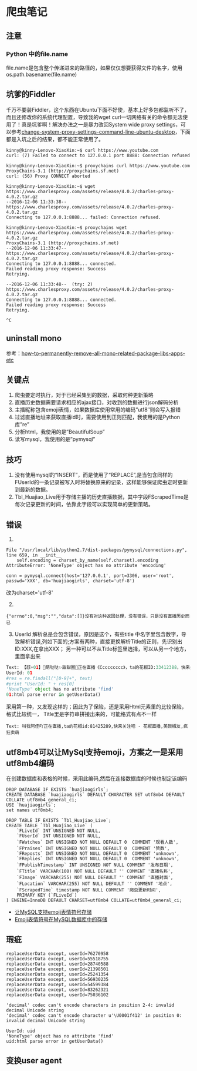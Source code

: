 
# 爬虫笔记

## 注意
### Python 中的file.name 
file.name是包含整个传递进来的路径的，如果仅仅想要获得文件的名字，使用os.path.basename(file.name)

## 坑爹的Fiddler
千万不要装Fiddler，这个东西在Ubuntu下面不好使，基本上好多包都监听不了，而且还修改你的系统代理配置，导致我的wget curl一切网络有关的命令都无法使用了！真是坑爹啊！解决办法之一是暴力改回System wide proxy settings，可以参考[change-system-proxy-settings-command-line-ubuntu-desktop](http://ask.xmodulo.com/change-system-proxy-settings-command-line-ubuntu-desktop.html)，下面都是入坑之后的结果，都不能正常使用了。
```
kinny@kinny-Lenovo-XiaoXin:~$ curl https://www.youtube.com
curl: (7) Failed to connect to 127.0.0.1 port 8888: Connection refused

kinny@kinny-Lenovo-XiaoXin:~$ proxychains curl https://www.youtube.com
ProxyChains-3.1 (http://proxychains.sf.net)
curl: (56) Proxy CONNECT aborted

kinny@kinny-Lenovo-XiaoXin:~$ wget https://www.charlesproxy.com/assets/release/4.0.2/charles-proxy-4.0.2.tar.gz
--2016-12-06 11:33:38--  https://www.charlesproxy.com/assets/release/4.0.2/charles-proxy-4.0.2.tar.gz
Connecting to 127.0.0.1:8888... failed: Connection refused.

kinny@kinny-Lenovo-XiaoXin:~$ proxychains wget https://www.charlesproxy.com/assets/release/4.0.2/charles-proxy-4.0.2.tar.gz
ProxyChains-3.1 (http://proxychains.sf.net)
--2016-12-06 11:33:47--  https://www.charlesproxy.com/assets/release/4.0.2/charles-proxy-4.0.2.tar.gz
Connecting to 127.0.0.1:8888... connected.
Failed reading proxy response: Success
Retrying.

--2016-12-06 11:33:48--  (try: 2)  https://www.charlesproxy.com/assets/release/4.0.2/charles-proxy-4.0.2.tar.gz
Connecting to 127.0.0.1:8888... connected.
Failed reading proxy response: Success
Retrying.

^C
```

## uninstall mono
参考：[how-to-permanently-remove-all-mono-related-package-libs-apps-etc](http://unix.stackexchange.com/questions/2035/how-to-permanently-remove-all-mono-related-package-libs-apps-etc)


## 关键点
 1. 爬虫要定时执行，对于已经采集到的数据，采取何种更新策略
 2. 直播历史数据需要请求相应的ajax接口，对收到的数据进行json解码分析
 3. 主播昵称包含emoji表情，如果数据库使用常用的编码”utf8″则会写入报错
 4. 过滤直播地址来获取直播id时，需要使用到正则匹配，我使用的是Python库”re”
 5. 分析html，我使用的是”BeautifulSoup”
 6. 读写mysql，我使用的是”pymysql”

## 技巧
 1. 没有使用mysql的“INSERT”，而是使用了“REPLACE”,是当包含同样的FUserId的一条记录被写入时将替换原来的记录，这样能够保证爬虫定时更新到最新的数据。
 2. Tbl_Huajiao_Live用于存储主播的历史直播数据，其中字段FScrapedTime是每次记录更新的时间，依靠此字段可以实现简单的更新策略。

## 错误
1.
```
File "/usr/local/lib/python2.7/dist-packages/pymysql/connections.py", line 659, in __init__
    self.encoding = charset_by_name(self.charset).encoding
AttributeError: 'NoneType' object has no attribute 'encoding'

conn = pymysql.connect(host='127.0.0.1', port=3306, user='root', passwd='XXX', db='huajiaogirls', charset='utf-8')
```
改为charset='utf-8'

2.
```
{"errno":0,"msg":"","data":[]}没有对这种返回处理，没有错误，只是没有直播历史而已
```

3. UserId 解析总是会包含错误，原因是这个，有些title 中名字里包含数字，导致解析错误,列如下面的;方案有两种，直接更换解析Title的正则，先识别出ID:XXX,在拿出XXX； 另一种可以不从Title标签里选择，可以从另一个地方，<div id="author-info"></div>里面拿出来
```Python
Text: 【怼+01】💖萌哒哒✨甜甜圈💖正在直播《Ccccccccc》，ta的花椒ID:33412388，快来关注吧 - 花椒直播,美颜椒友,疯狂卖萌
UserId: 01 
#res = re.findall("[0-9]+", text)
#print "UserId: " + res[0]
'NoneType' object has no attribute 'find'
01:html parse error in getUserData()

```
采用第一种，又发现这样的；因此为了保险，还是采用Html元素里的比较保险，格式比较统一， Title里是字符串拼接出来的，可能格式有点不一样
```
Text: 叫我阿佳吖正在直播,ta的花椒id:81425289,快来关注吧 - 花椒直播,美颜椒友,疯狂卖萌
```


## utf8mb4可以让MySql支持emoji，方案之一是采用utf8mb4编码
在创建数据库和表格的时候，采用此编码,然后在连接数据库的时候也制定该编码
```
DROP DATABASE IF EXISTS `huajiaogirls`;
CREATE DATABASE `huajiaogirls` DEFAULT CHARACTER SET utf8mb4 DEFAULT COLLATE utf8mb4_general_ci;
USE `huajiaogirls`;
set names utf8mb4;

DROP TABLE IF EXISTS `Tbl_Huajiao_Live`;
CREATE TABLE `Tbl_Huajiao_Live` (
    `FLiveId` INT UNSIGNED NOT NULL,
    `FUserId` INT UNSIGNED NOT NULL,
    `FWatches` INT UNSIGNED NOT NULL DEFAULT 0  COMMENT '观看人数',
    `FPraises` INT UNSIGNED NOT NULL DEFAULT 0  COMMENT '赞数',
    `FReposts` INT UNSIGNED NOT NULL DEFAULT 0  COMMENT 'unknown',
    `FReplies` INT UNSIGNED NOT NULL DEFAULT 0  COMMENT 'unknown',
    `FPublishTimestamp` INT UNSIGNED NOT NULL COMMENT '发布日期',
    `FTitle` VARCHAR(100) NOT NULL DEFAULT '' COMMENT '直播名称',
    `FImage` VARCHAR(255) NOT NULL DEFAULT '' COMMENT '直播封面',
    `FLocation` VARCHAR(255) NOT NULL DEFAULT '' COMMENT '地点',
    `FScrapedTime` timestamp NOT NULL COMMENT '爬虫更新时间',
    PRIMARY KEY (`FLiveId`)
) ENGINE=InnoDB DEFAULT CHARSET=utf8mb4 COLLATE=utf8mb4_general_ci;

```
 - [让MySQL支持emoji表情符号存储](http://www.hi-linux.com/2016/03/28/%E8%AE%A9MySQL%E6%94%AF%E6%8C%81emoji%E8%A1%A8%E6%83%85%E7%AC%A6%E5%8F%B7%E5%AD%98%E5%82%A8/)
 - [Emoji表情符号在MySQL数据库中的存储](http://www.jianshu.com/p/20740071d854)

## 瑕疵
```
replaceUserData except, userId=76270958
replaceUserData except, userId=55518755
replaceUserData except, userId=28740588
replaceUserData except, userId=21398501
replaceUserData except, userId=25241354
replaceUserData except, userId=56930235
replaceUserData except, userId=54599384
replaceUserData except, userId=83262321
replaceUserData except, userId=75036102

'decimal' codec can't encode characters in position 2-4: invalid decimal Unicode string
'decimal' codec can't encode character u'\U0001f412' in position 0: invalid decimal Unicode string

UserId: uid
'NoneType' object has no attribute 'find'
uid:html parse error in getUserData()
```

## 变换user agent